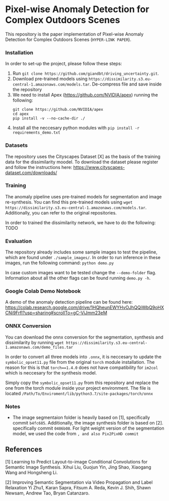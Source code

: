 # Pixel-wise Anomaly Detection for Complex Outdoors Scenes
This repository is the paper implementation of Pixel-wise Anomaly Detection for Complex Outdoors Scenes (`HYPER-LINK PAPER`). 

### Installation

In order to set-up the project, please follow these steps:
1) Run  `git clone https://github.com/giandbt/driving_uncertainty.git`. 
2) Download pre-trained models using `https://dissimilarity.s3.eu-central-1.amazonaws.com/models.tar`. 
De-compress file and save inside the repository
3) We need to install Apex (https://github.com/NVIDIA/apex) running the following:
    ```
    git clone https://github.com/NVIDIA/apex
    cd apex
    pip install -v --no-cache-dir ./
    ```
4) Install all the neccesary python modules with `pip install -r requirements_demo.txt`

### Datasets 
The repository uses the Cityscapes Dataset [X] as the basis of the training data for the dissimilarity moodel. 
To download the dataset please register and follow the instructions here: https://www.cityscapes-dataset.com/downloads/


### Training 
The anomaly pipeline uses pre-trained models for segmentation and image re-synthesis. 
You can find this pre-trained models using `wget https://dissimilarity.s3.eu-central-1.amazonaws.com/models.tar`. 
Additionally, you can refer to the original repositories. 

In order to trained the dissimilarity network, we have to do the following:
TODO

### Evaluation
The repository already includes some sample images to test the pipeline, which are found under `./sample_images/`. 
In order to run inference in these images, run the following command: `python demo.py`

In case custom images want to be tested change the `--demo-folder` flag. Information about all the other flags can be 
found running `demo.py -h`.

### Google Colab Demo Notebook
A demo of the anomaly detection pipeline can be found here: https://colab.research.google.com/drive/1HQheunEWYHvOJhQQiWbQ9oHXCNi9Frfl?usp=sharing#scrollTo=gC-ViJmm23eM

### ONNX Conversion 

You can download the onnx conversion for the segmentation, synthesis and dissimilarity by running 
`wget https://dissimilarity.s3.eu-central-1.amazonaws.com/demo_files.tar` 

In order to convert all three models into `.onnx`, it is neccesary to update the `symbolic_opset11.py` file from the
original `torch` module installation. The reason for this is that `torch==1.4.0` does not have compatibility for `im2col`
which is neccesary for the synthesis model. 

Simply copy the `symbolic_opset11.py` from this repository and replace the one from the torch module inside your project environment. 
The file is located `/Path/To/Enviroment/lib/python3.7/site-packages/torch/onnx`

### Notes 

- The image segmentaion folder is heavily based on [1], specifically commit `b4fc685`. Additionally, 
the image synthesis folder is based on [2]. specifically commit `0486b08`. For light weight version of the segmentation
model, we used the code from ``, and also Pix2PixHD commit ``


## References
[1] Learning to Predict Layout-to-image Conditional Convolutions for Semantic Image Synthesis.
Xihui Liu, Guojun Yin, Jing Shao, Xiaogang Wang and Hongsheng Li.

[2] Improving Semantic Segmentation via Video Propagation and Label Relaxation
Yi Zhu1, Karan Sapra, Fitsum A. Reda, Kevin J. Shih, Shawn Newsam, Andrew Tao, Bryan Catanzaro.
